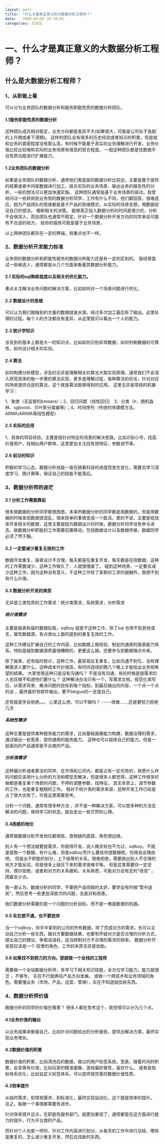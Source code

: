 ```yaml
---
layout: post
title:  "什么才是真正意义的大数据分析工程师？"
date:   2020-03-02 20:16:01
categories: 方法论
---
```


# 一、什么才是真正意义的大数据分析工程师？

## 什么是大数据分析工程师？
### 1、从职能上看
可以分为业务团队的数据分析和服务职能性质的数据分析团队。

#### 1.1服务职能性质的数据分析
这种团队成员相对稳定，业务方向都是差异不大(如果很大，可能是公司处于急剧的上升期或者下滑期)。
这样的团队会有很多的历史经验或者知识的积累，但是就和业务的紧密程度没有那么高，有时候不能基于真实的业务理解进行开发，业务价值比较比较难和实际的业务场景有很高的契合程度。
一般这种团队都是往数据平台性质功能进行扩展能力。

#### 1.2业务团队的数据分析
如果是业务团队的数据分析，通常他们离底层的数据分析比较远，主要是基于提供的结果或者中间层数据进行加工，结合实际的业务场景，输出业务的报告性的分析，一般的想法可以更加快速实施。
这种团队通常是基于业务场景的驱动，我曾经问过一些转岗到业务侧的数据分析同学，工作有什么不同，他们都回答，很难适应，因为产品团队的思维都是基于产品的思维模式，从实际的场景去想，用数据验证自己的想法，
推断相关的决策。
能够真正投入数据分析的时间是很少的，分析不会很深入，而且团队也通常不稳定，针对一个数据分析开发方向的同学来说可能有不合适的地方。
给你的锻炼可能是基于业务场景。

以上两种团队都存在一定的弊端，侧重点也不一样。

### 2、数据分析开发能力标准
业务侧的数据分析和职能性服务的数据分析能力还是有一定的区别的。
我经常面试一些候选人，通常都是从几个方面来衡量其数据分析能力。
#### 2.1 实际的sql熟练程度以及相关的优化能力。
重点关注解决业务问题的解决方案，比如如何对一个场景问题进行优化。
#### 2.2 数据设计的思维
可以认为我们接触到的大量的数据就是水源，经过多次加工最后有了输出。这里处理的过程，每个人的方法都会有差异，从这里就可以看出一个人的能力。
#### 2.3 统计学知识
涉及到的基本上都是大一的知识点，比如如何识别异常数据，如何判断数据的可靠性，如何设计相关的实验。
#### 2.4 算法
如何构建分析模型，涉及的无非是理解相关的算法大致实现原理，通常我们不会深入研究具体的每一步骤的算法实现，更多是理解过程，每种算法的优劣，针对对应的场景提供合适的算法，这个就是算法能够得到的应用。
这里无非是常规的机器学习：

1、聚类（无监督的kmeans）；2、回归问题（线性回归）
3、分类（lr、随机森林、xgboost、贝叶斯分类器等）；4、时间序列（传统时序建模方法，ARMA/ARIMA等线性模型）

#### 2.5 实际的应用
1、具体的项目经验，主要是指针对特定的场景的解决思路，比如识别小号，找高价值用户，找相似用户群体，这里更加关注找有效特征，参数调节等。

#### 2.6 前沿的知识
积极的学习心态，数据分析技能一直在随着科技的进度而发生变化，需要去学习深度学习、图计算等，保证自己的技能不能落后。

### 3、数据分析师的迷茫
#### 3.1 分析工作需要靠前
很多做数据的分析同学都很困惑，本来所数据分析的同学都是用数据的，但是用数据的时候发现数据很混乱，很来简单的事情变成一个脏活，累的不说，主要是低效率开发相关的数据，这里主要是因为数据设计的时候，数据分析同学没有参与进去，故数据分析职能的工作需要前置移动。包括数据设计以及数据传输，数据同学必须了然于胸。

#### 3.2 一定要减少重复无效的工作
数据开发重复，报表设计不合理，每天都是在重复开发，每天都是在捞数据，这种的工作需要减少，这种工作做久了，人就慢慢废了。
碰到这种场景，一定要去减少这种工作，因为这种没有意义，干这种工作除了拿那份工资的报酬外，我想不到有什么价值。

#### 3.3 数据分析开发的类型
无非是三类性质的工作需求：统计类需求，系统需求，分析需求
##### 统计类需求
主要是报表和临时数据拉取，sqlboy 就是干这种工作，除了sql 也用不到其他语言，属性数据源，有点类似上面的提到的重复无效的工作。

这种工作建议扩展自己的工作内容，比如数据上报校验，制定的通用的报表能力体系。特别是碰到数据源质量很糟糕的，更要这么搞，还要参与到数据埋点中来。

除了报表，还有临时统计，这种工作，最容易反复重复，比如沟通不到位，没有理解需求人要什么，这种成本代价很高，有时间连续折腾几个晚上才能给出业务侧希望的结果。
大家觉得这种只是没有沟通吗？ 不是没有沟通，有的时候是提需求的人也压根不知道他们要什么？
这种解决办法只有一个，写需求文档，规范化填写后，从需求背景、解决问题的目标到每个指标，到最后输出的内容，一个点一个点的谈 ，最终最好有邮件输出，要不beiguo的一定是自己。

还有就是学会拒绝。。。 心里这么想，可以不做吗？ -----很难......,还是要努力拒绝几次




##### 系统性需求
这种主要是提供某种服务能力的需求，比如基础画像能力构建，数据治理的需求，通过输出一些宽表，提供通用的服务能力。 这种也可以锻炼自己的能力，但是一般面向的产品通常是平台类的产品。

##### 分析类需求
这种偏分析或者算法的同学，在市场和公司内，都是占有一定优势的，熟悉什么样的问题应该用什么分析的方法和模型去解决，但是很多人都觉得，这种工作很多时候都是重复某个场景的问题，不停的调整参数，找特征。 其实本质上，调节参数的工作，也是重复粗糙的工作。
相对于统计类的需求来源，这种开发工作已经是占了很大优势了，毕竟这里需要思考。

分析一个问题，通常有很多种方法 ，并不是一种解决方案，可以想多种的方法去解决的问题，保持学习的状态，就会走出一些茫然的心理。

#### 3.4困惑的地位
通常做数据分析开发地位都很低，食物链的底层，角色很边缘。

别人有一个想法就要提需求，你就得开发，说人微言轻也不为过，sqlboy，不就是提取一个数据，有什么难，但是sqlboy凭什么要给你提数据呢，你得说出理由吧。
 但是出于职能的划分，上下级等的关系，很难拒绝，需要挑出别人不合理的地方才能反驳，但是很多上级压下来的需求很难平等。
但是这里需要你一定坚持，偶尔拒绝，或者和对方的关系缓和，关系熟悉，可能对方会有定的“收敛” ，困窘会少点。

我一直认为，数据分析的同学，不要把产品伺候的太好，要学会有时候“雪中送炭”，然后思考一些更加深层次的问题，去面对和改善。

我们数据分析需要的是一个问题的分析目标，而不是一堆提数据的机器。

#### 3.5 实在想不通，也不要放弃

当一个sqlboy，你手中拿到的公司的所有数据，除了完成对方的需求，也可以主动自己分析一些东西，跟对方要数据结果，也要有怀疑对方是否合理的分析方式，提出自己的建议，争取话语权，适当控制对方不合理的需求的频率。
 数据分析开发部应该是一个 奴隶的角色，工作的本质无非是协助。

#### 3.6 如果找不到努力的方向，那就做一个全栈的工程师

需要做一个全站数据分析师，多学习下相关知识技能，全方位学习能力，能力就很泛 ，不够专。
实在不行就再往产品方向发展。
或做一个跨技术和业务领域的角色，需要懂业务（市场，产品，运营，管理），实在不知道就找些东西。


### 4、数据分析师价值
数据分析的同学的价值在哪里？ 很多人都在思考这个，我觉得可以分为几个点。

#### 4.1业务价值的输出
以业务成果来衡量自己，比如针对问题给出的分析报告，提供出解决方案，最终实现业务增长。

#### 4.2数据价值的积累
数据价值的积累，比如清洗后的数据，做过的用户标签系统，宽表，随着时间的积累，会变等有价值，比如玩家的精准画像，游戏偏好属性，喜欢什么。
或者是指标体系优化，比如自定义标签体系，可以提供很完善的数据价值性质。


#### 4.3效率提升
从临时需求，到常规需求，到标准化，最终实现自动化，这个就是效率的提升。
总之，每做一个事情都需要有进步。

针对效率提升这点，在职能性服务部门，就更加重视了，通常都是在这方面进行能力的提升，行为平台类的产品。

而针对个人也是一样的，针对工作内容进行划分，从每天的工作中进行总结，哪些是重复的，怎么减少重复开发，然后去找新的东西。
